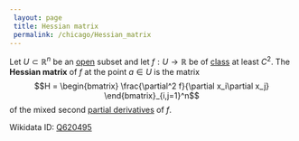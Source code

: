 ```yaml
---
 layout: page
 title: Hessian matrix
 permalink: /chicago/Hessian_matrix
---
```

Let $U\subset\mathbb R^n$ be an [open](https://defsmath.github.io/DefsMath/open) subset and let $f:U\to\mathbb R$ be of [class](https://defsmath.github.io/DefsMath/class) at least $C^2$. The **Hessian matrix** of $f$ at the point $a \in U$ is the matrix 
$$H = \begin{bmatrix} \frac{\partial^2 f}{\partial x_i\partial x_j} \end{bmatrix}_{i,j=1}^n$$ of the mixed second [partial derivatives](https://defsmath.github.io/DefsMath/partial_derivative) of $f$.

Wikidata ID: [Q620495](https://www.wikidata.org/wiki/Q620495)